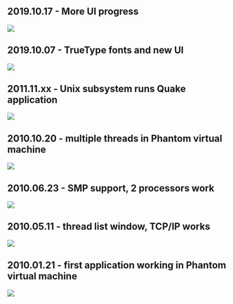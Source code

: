 ## 2019.10.17 - More UI progress
![](https://github.com/dzavalishin/phantomuserland/blob/controls/doc/images/phantom_screen_17_10_2019.png)

## 2019.10.07 - TrueType fonts and new UI ##
![](https://github.com/dzavalishin/phantomuserland/blob/master/doc/images/phantom_screen_08_10_2019_new_UI.png?raw=true)

## 2011.11.xx - Unix subsystem runs Quake application ##
![](https://github.com/dzavalishin/phantomuserland/blob/master/doc/images/Phantom_Quake_oct2011.png?raw=true)

## 2010.10.20 - multiple threads in Phantom virtual machine ##
![](https://github.com/dzavalishin/phantomuserland/blob/master/doc/images/phantom_screen_20_10_2010.png?raw=true)

## 2010.06.23 - SMP support, 2 processors work ##
![](https://github.com/dzavalishin/phantomuserland/blob/master/doc/images/phantom_screen_23_06_2010_SMP.png?raw=true)

## 2010.05.11 - thread list window, TCP/IP works ##
![](https://github.com/dzavalishin/phantomuserland/blob/master/doc/images/phantom_screen_11_05_2010_Threads.png?raw=true)

## 2010.01.21 - first application working in Phantom virtual machine ##
![](https://github.com/dzavalishin/phantomuserland/blob/master/doc/images/phantom_screen_21_01_2010_funny.png?raw=true)

